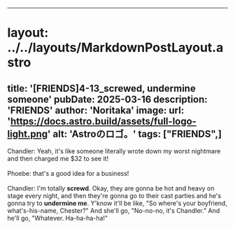 
---
# layout: ../../layouts/MarkdownPostLayout.astro
title: '[FRIENDS]4-13_screwed, undermine someone'
pubDate: 2025-03-16
description: 'FRIENDS'
author: 'Noritaka'
image:
    url: 'https://docs.astro.build/assets/full-logo-light.png'
    alt: 'Astroのロゴ。'
tags: ["FRIENDS",]
---

Chandler: Yeah, it's like someone literally wrote down my worst nightmare and then charged me $32 to see it!<br>
<br>
Phoebe: that's a good idea for a business!<br>
<br>
Chandler: I'm totally **screwd**. Okay, they are gonna be hot and heavy on stage every night, and then they're gonna go to their cast parties and he's gonna try to **undermine me**. Y'know it'll be like, "So where's your boyfriend, what's-his-name, Chester?" And she'll go, "No-no-no, it's Chandler." And he'll go, "Whatever. Ha-ha-ha-ha!"<br>
<br>

